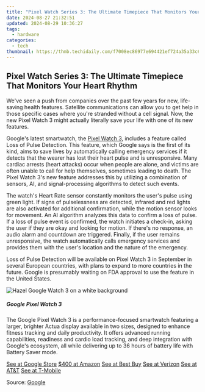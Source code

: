 ```yaml
---
title: "Pixel Watch Series 3: The Ultimate Timepiece That Monitors Your Heart Rhythm"
date: 2024-08-27 21:32:51
updated: 2024-08-29 10:36:27
tags:
  - hardware
categories:
  - tech
thumbnail: https://thmb.techidaily.com/f7008ec86977e694421ef724a35a33c6fec32d45741490d50d66c52b24ae9074.jpg
---
```


## Pixel Watch Series 3: The Ultimate Timepiece That Monitors Your Heart Rhythm

We've seen a push from companies over the past few years for new, life-saving health features. Satellite communications can allow you to get help in those specific cases where you're stranded without a cell signal. Now, the new Pixel Watch 3 might actually literally save your life with one of its new features.

 Google's latest smartwatch, the [Pixel Watch 3](https://facebook-video-content.techidaily.com/updated-6-effortless-steps-to-add-social-media-live-content-online/), includes a feature called Loss of Pulse Detection. This feature, which Google says is the first of its kind, aims to save lives by automatically calling emergency services if it detects that the wearer has lost their heart pulse and is unresponsive. Many cardiac arrests (heart attacks) occur when people are alone, and victims are often unable to call for help themselves, sometimes leading to death. The Pixel Watch 3's new feature addresses this by utilizing a combination of sensors, AI, and signal-processing algorithms to detect such events.

 The watch's Heart Rate sensor constantly monitors the user's pulse using green light. If signs of pulselessness are detected, infrared and red lights are also activated for additional confirmation, while the motion sensor looks for movement. An AI algorithm analyzes this data to confirm a loss of pulse. If a loss of pulse event is confirmed, the watch initiates a check-in, asking the user if they are okay and looking for motion. If there's no response, an audio alarm and countdown are triggered. Finally, if the user remains unresponsive, the watch automatically calls emergency services and provides them with the user's location and the nature of the emergency.

 Loss of Pulse Detection will be available on Pixel Watch 3 in September in several European countries, with plans to expand to more countries in the future. Google is presumably waiting on FDA approval to use the feature in the United States.

![Hazel Google Watch 3 on a white background](https://static1.howtogeekimages.com/wordpress/wp-content/uploads/2024/08/hazel-google-pixel-watch-3-on-a-white-background.jpg) 

#####  Google Pixel Watch 3

The Google Pixel Watch 3 is a performance-focused smartwatch featuring a larger, brighter Actua display available in two sizes, designed to enhance fitness tracking and daily productivity. It offers advanced running capabilities, readiness and cardio load tracking, and deep integration with Google's ecosystem, all while delivering up to 36 hours of battery life with Battery Saver mode.

[See at Google Store](https://store.google.com/product/pixel%5Fwatch%5F3) [$400 at Amazon](https://www.amazon.com/dp/B0D91268TH?tag=hotoge-20&ascsubtag=UUhtgUeUpU2004831&asc%5Frefurl=https%3A%2F%2Fwww.howtogeek.com%2Fgoogle-pixel-watch-3-heart-pulse-detection%2F&asc%5Fcampaign=Short-Term) [See at Best Buy](https://shop-links.co/link/?exclusive=1&publisher_slug=itechdaily19598&url=https%3A%2F%2Fwww.bestbuy.com%2Fsite%2Fgoogle-pixel-watch-3-45mm-smartwatch-with-hazel-band-wi-fi-matte-hazel%2F6588313.p%3FskuId%3D6588313) [See at Verizon](https://www.anrdoezrs.net/links/3607085/type/dlg/sid/UUhtgUeUpU2004831/https://www.verizon.com/connected-smartwatches/google-pixel-watch-3/?CMP=ini%5Fm%5Fx%5Fpr%5Foth%5Fpr1%5F24%5F08%5Fnr%5Fgtt%5Fpw3) [See at AT&T](https://www.anrdoezrs.net/links/3607085/type/dlg/sid/UUhtgUeUpU2004831/https://www.att.com/buy/wearables/google-pixel-watch-3-41mm.html) [See at T-Mobile](https://www.t-mobile.com/smart-watch/google-pixel-watch-3-41mm) 

 Source: [Google](https://blog.google/products/pixel/pixel-watch-3-loss-of-pulse-detection/)

<ins class="adsbygoogle"
     style="display:block"
     data-ad-format="autorelaxed"
     data-ad-client="ca-pub-7571918770474297"
     data-ad-slot="1223367746"></ins>



<ins class="adsbygoogle"
     style="display:block"
     data-ad-client="ca-pub-7571918770474297"
     data-ad-slot="8358498916"
     data-ad-format="auto"
     data-full-width-responsive="true"></ins>
